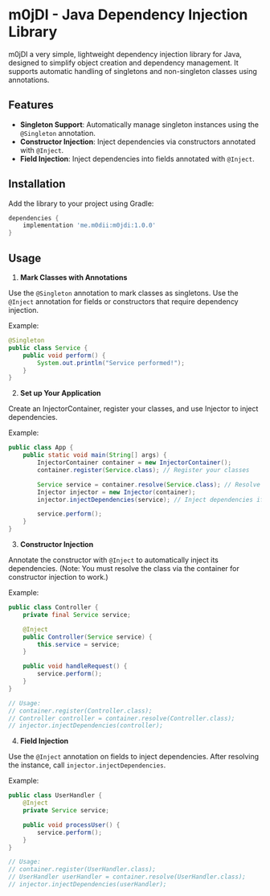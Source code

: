 # m0jDI - Java Dependency Injection Library

m0jDI a very simple, lightweight dependency injection library for Java, designed to simplify object creation and
dependency
management. It supports automatic handling of singletons and non-singleton classes using annotations.

## Features

- **Singleton Support**: Automatically manage singleton instances using the `@Singleton` annotation.
- **Constructor Injection**: Inject dependencies via constructors annotated with `@Inject`.
- **Field Injection**: Inject dependencies into fields annotated with `@Inject`.

## Installation

Add the library to your project using Gradle:

```gradle
dependencies {
    implementation 'me.m0dii:m0jdi:1.0.0'
}
```

## Usage

1. **Mark Classes with Annotations**

Use the `@Singleton` annotation to mark classes as singletons. Use the `@Inject` annotation for fields or
constructors that require dependency injection.

Example:

```java
@Singleton
public class Service {
    public void perform() {
        System.out.println("Service performed!");
    }
}
```

2. **Set up Your Application**

Create an InjectorContainer, register your classes, and use Injector to inject dependencies.

Example:

```java
public class App {
    public static void main(String[] args) {
        InjectorContainer container = new InjectorContainer();
        container.register(Service.class); // Register your classes

        Service service = container.resolve(Service.class); // Resolve instance
        Injector injector = new Injector(container);
        injector.injectDependencies(service); // Inject dependencies if needed

        service.perform();
    }
}
```

3. **Constructor Injection**

Annotate the constructor with `@Inject` to automatically inject its dependencies. (Note: You must resolve the class via
the container for constructor injection to work.)

Example:

```java
public class Controller {
    private final Service service;

    @Inject
    public Controller(Service service) {
        this.service = service;
    }

    public void handleRequest() {
        service.perform();
    }
}

// Usage:
// container.register(Controller.class);
// Controller controller = container.resolve(Controller.class);
// injector.injectDependencies(controller);
```

4. **Field Injection**

Use the `@Inject` annotation on fields to inject dependencies. After resolving the instance, call
`injector.injectDependencies`.

Example:

```java
public class UserHandler {
    @Inject
    private Service service;

    public void processUser() {
        service.perform();
    }
}

// Usage:
// container.register(UserHandler.class);
// UserHandler userHandler = container.resolve(UserHandler.class);
// injector.injectDependencies(userHandler);
```
